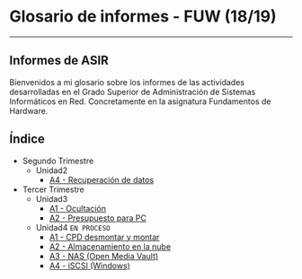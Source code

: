
# Glosario de informes - FUW (18/19)

---

## Informes de ASIR

Bienvenidos a mi glosario sobre los informes de las actividades desarrolladas en el Grado Superior de Administración de Sistemas Informáticos en Red. Concretamente en la asignatura Fundamentos de Hardware.

## Índice

- Segundo Trimestre
  - Unidad2
    - [A4 - Recuperación de datos](./SegundoTrimestre/Unidad2/A4_Recuperacion-de-datos)
- Tercer Trimestre
  - Unidad3
    - [A1 - Ocultación](./TercerTrimestre/Unidad3/A1_Ocultacion)
    - [A2 - Presupuesto para PC](./TercerTrimestre/Unidad3/A2_Presupuesto-para-PC)
  - Unidad4 `EN PROCESO`
    - [A1 - CPD desmontar y montar](./TercerTrimestre/Unidad4/A1_CPD-desmontar-y-montar)
    - [A2 - Almacenamiento en la nube](./TercerTrimestre/Unidad4/A2_Almacenamiento-en-la-nube)
    - [A3 - NAS (Open Media Vault)](./TercerTrimestre/Unidad4/A3_NAS-(Open-Media-Vault))
    - [A4 - iSCSI (Windows)](./TercerTrimestre/Unidad4/A4_iSCSI-(Windows))
